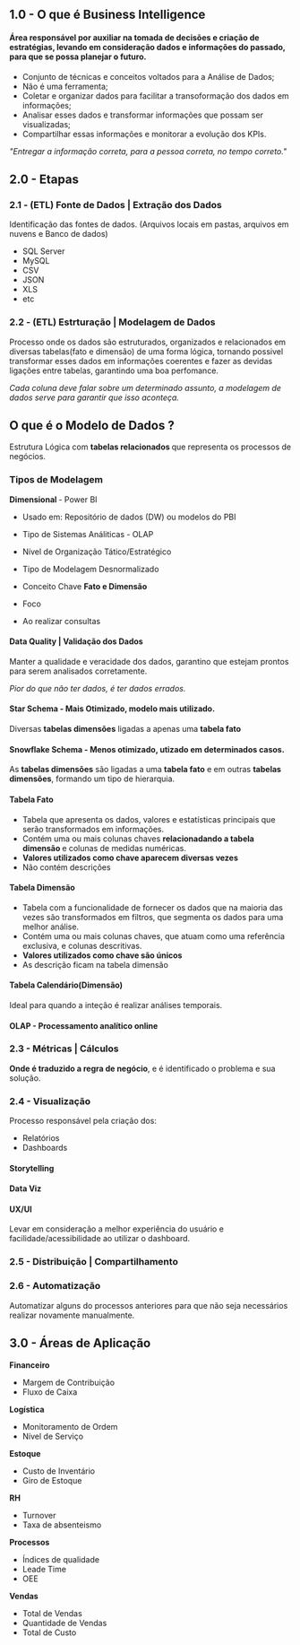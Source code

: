 ## 1.0 - O que é Business Intelligence
#### Área responsável por auxiliar na tomada de decisões e criação de estratégias, levando em consideração dados e informações do passado, para que se possa planejar o futuro.
* Conjunto de técnicas e conceitos voltados para a Análise de Dados;
* Não é uma ferramenta;
* Coletar e organizar dados para facilitar a transoformação dos dados em informações; 
* Analisar esses dados e transformar informações que possam ser visualizadas;
* Compartilhar essas informações e monitorar a evolução dos KPIs.          
                            
<i>"Entregar a informação correta, para a pessoa correta, no tempo correto."</i>

## 2.0 - Etapas 
### 2.1 - (ETL) Fonte de Dados | Extração dos Dados
Identificação das fontes de dados. (Arquivos locais em pastas, arquivos em nuvens e Banco de dados)
* SQL Server
* MySQL
* CSV
* JSON
* XLS
* etc

### 2.2 - (ETL) Estrturação | Modelagem de Dados
Processo onde os dados são estruturados, organizados e relacionados em diversas tabelas(fato e dimensão) de uma forma lógica, tornando possivel transformar esses dados em informações coerentes e fazer as devidas ligações entre tabelas, garantindo uma boa perfomance.

<i>Cada coluna deve falar sobre um determinado assunto, a modelagem de dados serve para garantir que isso aconteça.</i>

## O que é o Modelo de Dados ? ##
Estrutura Lógica com <b> tabelas relacionados </b> que representa os processos de negócios.

### Tipos de Modelagem
<b>Dimensional </b> - Power BI
* Usado em:
Repositório de dados (DW) ou modelos do PBI
* Tipo de Sistemas
Análiticas - OLAP
* Nível de Organização
Tático/Estratégico
* Tipo de Modelagem
Desnormalizado
* Conceito Chave
<b> Fato e Dimensão </b>
* Foco

* Ao realizar consultas


#### Data Quality | Validação dos Dados ####
Manter a qualidade e veracidade dos dados, garantino que estejam prontos para serem analisados corretamente.

<i>Pior do que não ter dados, é ter dados errados. </i>

#### Star Schema - Mais Otimizado, modelo mais utilizado.
Diversas <b>tabelas dimensões</b> ligadas a apenas uma <b>tabela fato</b>

#### Snowflake Schema - Menos otimizado, utizado em determinados casos.
As <b>tabelas dimensões</b> são ligadas a uma <b>tabela fato</b> e em outras <b>tabelas dimensões</b>, formando um tipo de hierarquia.

#### Tabela Fato ####
* Tabela que apresenta os dados, valores e estatísticas principais que serão transformados em informações.
* Contém uma ou mais colunas chaves <b> relacionadando a tabela dimensão </b> e colunas de medidas numéricas. 
* <b> Valores utilizados como chave aparecem diversas vezes </b>
* Não contém descrições

#### Tabela Dimensão ####
* Tabela com a funcionalidade de fornecer os dados que na maioria das vezes são transformados em filtros, que segmenta os dados para uma melhor análise.
* Contém uma ou mais colunas chaves, que atuam como uma referência exclusiva, e colunas descritivas.
* <b> Valores utilizados como chave são únicos </b>
* As descrição ficam na tabela dimensão

#### Tabela Calendário(Dimensão) ####
Ideal para quando a inteção é realizar análises temporais.

####  OLAP - Processamento analítico online


### 2.3 - Métricas | Cálculos
<b> Onde é traduzido a regra de negócio</b>, e é identificado o problema e sua solução.

### 2.4 - Visualização
Processo responsável pela criação dos:
* Relatórios
* Dashboards

#### Storytelling ####

#### Data Viz ####

#### UX/UI ####
Levar em consideração a melhor experiência do usuário e facilidade/acessibilidade ao utilizar o dashboard.

### 2.5 - Distribuição | Compartilhamento

### 2.6 - Automatização
Automatizar alguns do processos anteriores para que não seja necessários realizar novamente manualmente.

## 3.0 - Áreas de Aplicação
<b> Financeiro </b>
* Margem de Contribuição
* Fluxo de Caixa

<b> Logística </b>
* Monitoramento de Ordem
* Nível de Serviço

<b> Estoque </b>
* Custo de Inventário
* Giro de Estoque

<b> RH </b>
* Turnover
* Taxa de absenteismo

<b> Processos </b>
* Índices de qualidade
* Leade Time
* OEE

<b> Vendas </b>
* Total de Vendas
* Quantidade de Vendas
* Total de Custo




